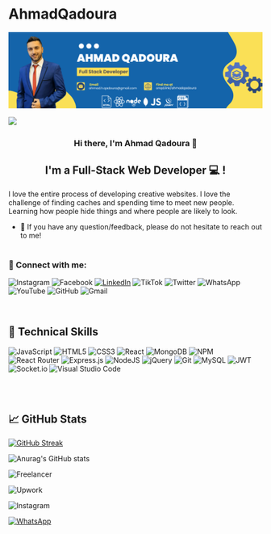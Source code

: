 # AhmadQadoura

<p align="center">
  <a href="https://www.yushi.dev/" target="_blank" rel="noreferrer"><img src="Blue Yellow Simple Entrepreneur LinkedIn Banner .png" alt="my banner"></a>
</p>

![](https://komarev.com/ghpvc/?username=AhmadQadourah)

<h3 align="center">
Hi there, I'm Ahmad Qadoura  👋
</h3>

<h2 align="center">
I'm a Full-Stack Web Developer 💻 !

</h2> 

I love the entire process of developing creative websites. I love the challenge of finding caches and spending time to meet new people. Learning how people hide things and where people are likely to look.

- 💬 If you have any question/feedback, please do not hesitate to reach out to me!
<br> </br>


### 🤝 Connect with me:

![Instagram](https://img.shields.io/badge/Instagram-%23E4405F.svg?style=for-the-badge&logo=Instagram&logoColor=white)
![Facebook](https://img.shields.io/badge/Facebook-%231877F2.svg?style=for-the-badge&logo=Facebook&logoColor=white)
<a href="https://www.linkedin.com/in/ahmadqadoura/" target="_blank" rel="noreferrer"> ![LinkedIn](https://img.shields.io/badge/linkedin-%230077B5.svg?style=for-the-badge&logo=linkedin&logoColor=white)</a>
![TikTok](https://img.shields.io/badge/TikTok-%23000000.svg?style=for-the-badge&logo=TikTok&logoColor=white)
![Twitter](https://img.shields.io/badge/Twitter-%231DA1F2.svg?style=for-the-badge&logo=Twitter&logoColor=white)
![WhatsApp](https://img.shields.io/badge/WhatsApp-25D366?style=for-the-badge&logo=whatsapp&logoColor=white)
![YouTube](https://img.shields.io/badge/YouTube-%23FF0000.svg?style=for-the-badge&logo=YouTube&logoColor=white)
![GitHub](https://img.shields.io/badge/github-%23121011.svg?style=for-the-badge&logo=github&logoColor=white)
![Gmail](https://img.shields.io/badge/Gmail-D14836?style=for-the-badge&logo=gmail&logoColor=white)


<br>

## 💼 Technical Skills

![JavaScript](https://img.shields.io/badge/javascript-%23323330.svg?style=for-the-badge&logo=javascript&logoColor=%23F7DF1E)
![HTML5](https://img.shields.io/badge/html5-%23E34F26.svg?style=for-the-badge&logo=html5&logoColor=white)
![CSS3](https://img.shields.io/badge/css3-%231572B6.svg?style=for-the-badge&logo=css3&logoColor=white)
![React](https://img.shields.io/badge/react-%2320232a.svg?style=for-the-badge&logo=react&logoColor=%2361DAFB)
![MongoDB](https://img.shields.io/badge/MongoDB-%234ea94b.svg?style=for-the-badge&logo=mongodb&logoColor=white)
![NPM](https://img.shields.io/badge/NPM-%23000000.svg?style=for-the-badge&logo=npm&logoColor=white)
![React Router](https://img.shields.io/badge/React_Router-CA4245?style=for-the-badge&logo=react-router&logoColor=white)
![Express.js](https://img.shields.io/badge/express.js-%23404d59.svg?style=for-the-badge&logo=express&logoColor=%2361DAFB)
![NodeJS](https://img.shields.io/badge/node.js-6DA55F?style=for-the-badge&logo=node.js&logoColor=white)
![jQuery](https://img.shields.io/badge/jquery-%230769AD.svg?style=for-the-badge&logo=jquery&logoColor=white)
![Git](https://img.shields.io/badge/git-%23F05033.svg?style=for-the-badge&logo=git&logoColor=white)
![MySQL](https://img.shields.io/badge/mysql-%2300f.svg?style=for-the-badge&logo=mysql&logoColor=white)
![JWT](https://img.shields.io/badge/JWT-black?style=for-the-badge&logo=JSON%20web%20tokens)
![Socket.io](https://img.shields.io/badge/Socket.io-black?style=for-the-badge&logo=socket.io&badgeColor=010101)
![Visual Studio Code](https://img.shields.io/badge/Visual%20Studio%20Code-0078d7.svg?style=for-the-badge&logo=visual-studio-code&logoColor=white)


<br></br>


## 📈 GitHub Stats 



[![GitHub Streak](http://github-readme-streak-stats.herokuapp.com?user=AhmadQadourah&theme=dark&fire=DD2727&sideNums=DD2727)](https://git.io/streak-stats)

![Anurag's GitHub stats](https://github-readme-stats.vercel.app/api?username=AhmadQadourah&show_icons=true)








![Freelancer](https://img.shields.io/badge/Freelancer-29B2FE?style=for-the-badge&logo=Freelancer&logoColor=white)


![Upwork](https://img.shields.io/badge/UpWork-6FDA44?style=for-the-badge&logo=Upwork&logoColor=white)




![Instagram](https://img.shields.io/badge/Instagram-%23E4405F.svg?style=for-the-badge&logo=Instagram&logoColor=white)





<a href="https://wa.me/962786682097" target="_blank" rel="noreferrer"> ![WhatsApp](https://img.shields.io/badge/WhatsApp-25D366?style=for-the-badge&logo=whatsapp&logoColor=white)</a>

